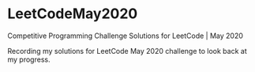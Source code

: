 # LeetCodeMay2020
Competitive Programming Challenge Solutions for LeetCode | May 2020

Recording my solutions for LeetCode May 2020 challenge to look back at my progress.
